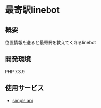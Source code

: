# 最寄駅linebot
## 概要
位置情報を送ると最寄駅を教えてくれるlinebot
## 開発環境
PHP 7.3.9
## 使用サービス
* [simple api](http://map.simpleapi.net/)
